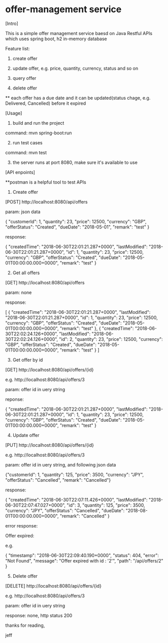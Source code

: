 # offer-management service

[Intro]

This is a simple offer management service baesd on Java Restful APIs which uses spring boot, h2 in-memory database

Feature list:

1. create offer

2. update offer, e.g. price, quantity, currency, status and so on

3. query offer

4. delete offer

** each offer has a due date and it can be updated(status chage, e.g. Delivered, Cancelled) before it expired

[Usage]

1. build and run the project

command: mvn spring-boot:run

2. run test cases

command: mvn test

3. the server runs at port 8080, make sure it's available to use

[API enpoints]

**postman is a helpful tool to test APIs

1. Create offer

[POST] http://localhost:8080/api/offers

param: json data

{ "customerId": 1, 
  "quantity": 23,
  "price": 12500,
  "currency": "GBP",
  "offerStatus": "Created",
  "dueDate": "2018-05-01",
  "remark": "test" }

response:

{
    "createdTime": "2018-06-30T22:01:21.287+0000",
    "lastModified": "2018-06-30T22:01:21.287+0000",
    "id": 1,
    "quantity": 23,
    "price": 12500,
    "currency": "GBP",
    "offerStatus": "Created",
    "dueDate": "2018-05-01T00:00:00.000+0000",
    "remark": "test"
}

2. Get all offers

[GET] http://localhost:8080/api/offers

param: none

response: 

[
    {
        "createdTime": "2018-06-30T22:01:21.287+0000",
        "lastModified": "2018-06-30T22:01:21.287+0000",
        "id": 1,
        "quantity": 23,
        "price": 12500,
        "currency": "GBP",
        "offerStatus": "Created",
        "dueDate": "2018-05-01T00:00:00.000+0000",
        "remark": "test"
    },
    {
        "createdTime": "2018-06-30T22:02:24.126+0000",
        "lastModified": "2018-06-30T22:02:24.126+0000",
        "id": 2,
        "quantity": 23,
        "price": 12500,
        "currency": "GBP",
        "offerStatus": "Created",
        "dueDate": "2018-05-01T00:00:00.000+0000",
        "remark": "test"
    }
]

3. Get offer by id

[GET] http://localhost:8080/api/offers/{id}

e.g. http://localhost:8080/api/offers/3

param: offer id in uery string

reponse:

{
    "createdTime": "2018-06-30T22:01:21.287+0000",
    "lastModified": "2018-06-30T22:01:21.287+0000",
    "id": 1,
    "quantity": 23,
    "price": 12500,
    "currency": "GBP",
    "offerStatus": "Created",
    "dueDate": "2018-05-01T00:00:00.000+0000",
    "remark": "test"
}

4. Update offer

[PUT] http://localhost:8080/api/offers/{id}

e.g. http://localhost:8080/api/offers/3

param: offer id in uery string, and following json data

{"customerId": 1, "quantity": 125, "price": 3500, "currency": "JPY", "offerStatus": "Cancelled", "remark": "Cancelled"}

response:

{
    "createdTime": "2018-06-30T22:07:11.426+0000",
    "lastModified": "2018-06-30T22:07:47.027+0000",
    "id": 3,
    "quantity": 125,
    "price": 3500,
    "currency": "JPY",
    "offerStatus": "Cancelled",
    "dueDate": "2018-08-01T00:00:00.000+0000",
    "remark": "Cancelled"
}

error response:

Offer expired:

e.g.

{
    "timestamp": "2018-06-30T22:09:40.190+0000",
    "status": 404,
    "error": "Not Found",
    "message": "Offer expired with id : '2'",
    "path": "/api/offers/2"
}

5. Delete offer

[DELETE] http://localhost:8080/api/offers/{id}

e.g. http://localhost:8080/api/offers/3

param: offer id in uery string

response: none, http status 200

thanks for reading,

jeff

